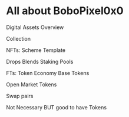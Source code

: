 # All about BoboPixel0x0 

Digital Assets Overview

Collection

NFTs:
Scheme
Template

Drops
Blends
Staking Pools

FTs:
Token Economy 
Base Tokens

Open Market Tokens

Swap pairs 

Not Necessary BUT good to have Tokens



